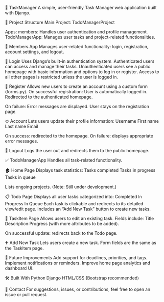 📝 TaskManager
A simple, user-friendly Task Manager web application built with Django.

🔧 Project Structure
Main Project: TodoManagerProject

Apps:
members: Handles user authentication and profile management.
TodoManagerApp: Manages user tasks and project-related functionalities.

👤 Members App
Manages user-related functionality: login, registration, account settings, and logout.

🔐 Login
Uses Django’s built-in authentication system.
Authenticated users can access and manage their tasks.
Unauthenticated users see a public homepage with basic information and options to log in or register.
Access to all other pages is restricted unless the user is logged in.

📝 Register
Allows new users to create an account using a custom form (forms.py).
On successful registration:
  User is automatically logged in.
  Redirected to the authenticated homepage.
  
On failure:
  Error messages are displayed.
User stays on the registration page.

⚙️ Account
Lets users update their profile information:
  Username
  First name
  Last name
  Email

On success: redirected to the homepage.
On failure: displays appropriate error messages.

🚪 Logout
Logs the user out and redirects them to the public homepage.


✅ TodoManagerApp
Handles all task-related functionality.

🏠 Home Page
Displays task statistics:
  Tasks completed
  Tasks in progress
  Tasks in queue
  
Lists ongoing projects.
(Note: Still under development.)

📋 Todo Page
Displays all user tasks categorized into:
Completed
In Progress
In Queue
Each task is clickable and redirects to its detailed view/edit page.
Includes an “Add New Task” button to create new tasks.

📝 TaskItem Page
Allows users to edit an existing task.
Fields include:
  Title
  Description
  Progress 
  (with more attributes to be added).
  
On successful update: redirects back to the Todo page.

➕ Add New Task
Lets users create a new task.
Form fields are the same as the TaskItem page.

🚀 Future Improvements
Add support for deadlines, priorities, and tags.
Implement notifications or reminders.
Improve home page analytics and dashboard UI.

🛠 Built With
Python
Django
HTML/CSS (Bootstrap recommended)

📩 Contact
For suggestions, issues, or contributions, feel free to open an issue or pull request.
